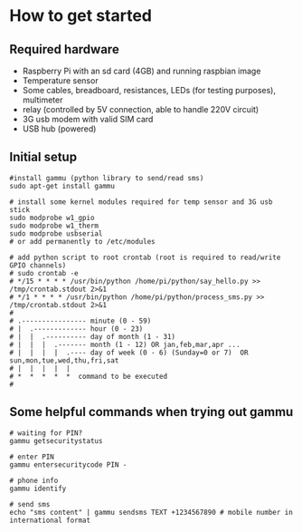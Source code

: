 How to get started
==================

Required hardware
-----------------
* Raspberry Pi with an sd card (4GB) and running raspbian image
* Temperature sensor
* Some cables, breadboard, resistances, LEDs (for testing purposes), multimeter
* relay (controlled by 5V connection, able to handle 220V circuit)
* 3G usb modem with valid SIM card
* USB hub (powered)


Initial setup
-------------
    #install gammu (python library to send/read sms)
    sudo apt-get install gammu

    # install some kernel modules required for temp sensor and 3G usb stick
    sudo modprobe w1_gpio
    sudo modprobe w1_therm
    sudo modprobe usbserial
    # or add permanently to /etc/modules

    # add python script to root crontab (root is required to read/write GPIO channels)
    # sudo crontab -e
    # */15 * * * * /usr/bin/python /home/pi/python/say_hello.py >> /tmp/crontab.stdout 2>&1
    # */1 * * * * /usr/bin/python /home/pi/python/process_sms.py >> /tmp/crontab.stdout 2>&1
    #
    # .---------------- minute (0 - 59) 
    # |  .------------- hour (0 - 23)
    # |  |  .---------- day of month (1 - 31)
    # |  |  |  .------- month (1 - 12) OR jan,feb,mar,apr ... 
    # |  |  |  |  .---- day of week (0 - 6) (Sunday=0 or 7)  OR sun,mon,tue,wed,thu,fri,sat 
    # |  |  |  |  |
    # *  *  *  *  *  command to be executed
    #

Some helpful commands when trying out gammu
-------------------------------------------
    # waiting for PIN?
    gammu getsecuritystatus

    # enter PIN
    gammu entersecuritycode PIN -

    # phone info
    gammu identify

    # send sms
    echo "sms content" | gammu sendsms TEXT +1234567890 # mobile number in international format

